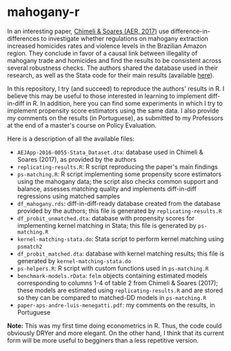 # mahogany-r
In an interesting paper, [Chimeli & Soares (AER, 2017)](https://www.aeaweb.org/articles?id=10.1257/app.20160055) use difference-in-differences to investigate whether regulations on mahogany extraction increased homicides rates and violence levels in the Brazilian Amazon region. They conclude in favor of a causal link between illegality of mahogany trade and homicides and find the results to be consistent across several robustness checks. The authors shared the database used in their research, as well as the Stata code for their main results (available [here](https://www.openicpsr.org/openicpsr/project/113679/version/V1/view)).

In this repository, I try (and succeed) to reproduce the authors' results in R. I believe this may be useful to those interested in learning to implement diff-in-diff in R. In addition, here you can find some experiments in which I try to implement propensity score estimators using the same data. I also provide my comments on the results (in Portuguese), as submitted to my Professors at the end of a master's course on Policy Evaluation.

Here is a description of all the available files:
* `AEJApp-2016-0055-Stata_Dataset.dta`: database used in Chimeli & Soares (2017), as provided by the authors
* `replicating-results.R`: R script reproducing the paper's main findings
* `ps-matching.R`: R script implementing some propensity score estimators using the mahogany data; the script also checks common support and balance, assesses matching quality and implements diff-in-diff regressions using matched samples
* `df_mahogany.rds`: diff-in-diff-ready database created from the database provided by the authors; this file is generated by `replicating-results.R`
* `df_probit_unmatched.dta`: database with propensity scores for implementing kernel matching in Stata; this file is generated by `ps-matching.R`
* `kernel-matching-stata.do`: Stata script to perform kernel matching using `psmatch2`
* `df_probit_matched.dta`: database with kernel matching results; this file is generated by `kernel-matching-stata.do`
* `ps-helpers.R`: R script with custom functions used in `ps-matching.R`
* `benchmark-models.rData`: `felm` objects containing estimated models corresponding to columns 1-4 of table 2 from Chimeli & Soares (2017); these models are estimated using `replicating-results.R` and are stored so they can be compared to matched-DD models in `ps-matching.R`
* `paper-aps-andre-luis-menegatti.pdf`: my comments on the results, in Portuguese

**Note:** This was my first time doing econometrics in R. Thus, the code could obviously DRYer and more elegant. On the other hand, I think that its current form will be more useful to begginers than a less repetitive version.
